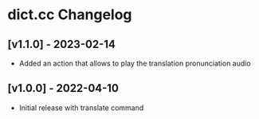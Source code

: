 # dict.cc Changelog

## [v1.1.0] - 2023-02-14

- Added an action that allows to play the translation pronunciation audio

## [v1.0.0] - 2022-04-10

- Initial release with translate command
